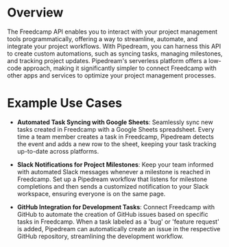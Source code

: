 # Overview

The Freedcamp API enables you to interact with your project management tools programmatically, offering a way to streamline, automate, and integrate your project workflows. With Pipedream, you can harness this API to create custom automations, such as syncing tasks, managing milestones, and tracking project updates. Pipedream's serverless platform offers a low-code approach, making it significantly simpler to connect Freedcamp with other apps and services to optimize your project management processes.

# Example Use Cases

- **Automated Task Syncing with Google Sheets**: Seamlessly sync new tasks created in Freedcamp with a Google Sheets spreadsheet. Every time a team member creates a task in Freedcamp, Pipedream detects the event and adds a new row to the sheet, keeping your task tracking up-to-date across platforms.

- **Slack Notifications for Project Milestones**: Keep your team informed with automated Slack messages whenever a milestone is reached in Freedcamp. Set up a Pipedream workflow that listens for milestone completions and then sends a customized notification to your Slack workspace, ensuring everyone is on the same page.

- **GitHub Integration for Development Tasks**: Connect Freedcamp with GitHub to automate the creation of GitHub issues based on specific tasks in Freedcamp. When a task labeled as a 'bug' or 'feature request' is added, Pipedream can automatically create an issue in the respective GitHub repository, streamlining the development workflow.
